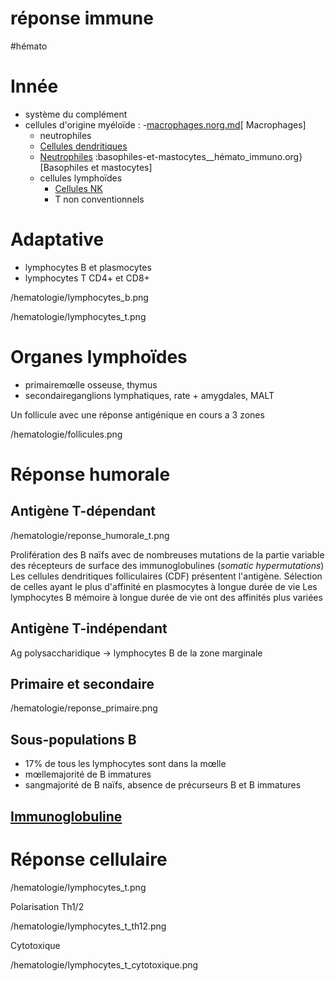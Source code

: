 # réponse immune
#hémato 



# Innée


- système du complément 
- cellules d'origine myéloïde :
  -[macrophages.norg.md](#macrophagesnorgmd)[ Macrophages] 
    - neutrophiles 
    - [Cellules dendritiques](#cellules-dendritiquesnorgmd) 
    - [Neutrophiles](#neutrophilesnorgmd) :basophiles-et-mastocytes__hémato_immuno.org}[Basophiles et mastocytes] 
    - cellules lymphoïdes
        - [Cellules NK](#cellules-nknorgmd) 
        - T non conventionnels 


# Adaptative


- lymphocytes B et plasmocytes 
- lymphocytes T CD4+ et CD8+ 

 
/hematologie/lymphocytes_b.png

 
/hematologie/lymphocytes_t.png



# Organes lymphoïdes


- primairemœlle osseuse, thymus 
- secondaireganglions lymphatiques, rate + amygdales, MALT 

Un follicule avec une réponse antigénique en cours a 3 zones
 
/hematologie/follicules.png



# Réponse humorale



## Antigène T-dépendant


 
/hematologie/reponse_humorale_t.png

Prolifération des B naïfs avec de nombreuses mutations de la partie variable des récepteurs de surface des immunoglobulines (_somatic hypermutations_)
Les cellules dendritiques folliculaires (CDF) présentent l'antigène.
Sélection de celles ayant le plus d'affinité en plasmocytes à longue durée de vie
Les lymphocytes B mémoire à longue durée de vie ont des affinités plus variées 


## Antigène T-indépendant


Ag polysaccharidique -> lymphocytes B de la zone marginale 


## Primaire et secondaire


 
/hematologie/reponse_primaire.png



## Sous-populations B


- 17% de tous les lymphocytes sont dans la mœlle 
- mœllemajorité de B immatures 
- sangmajorité de B naïfs, absence de précurseurs B et B immatures 


## [Immunoglobuline](#immunoglobulinenorgmd)



# Réponse cellulaire


 
/hematologie/lymphocytes_t.png

Polarisation Th1/2
 
/hematologie/lymphocytes_t_th12.png

Cytotoxique
 
/hematologie/lymphocytes_t_cytotoxique.png


